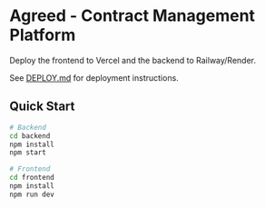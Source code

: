 # Agreed - Contract Management Platform

Deploy the frontend to Vercel and the backend to Railway/Render.

See [DEPLOY.md](./DEPLOY.md) for deployment instructions.

## Quick Start

```bash
# Backend
cd backend
npm install
npm start

# Frontend
cd frontend
npm install
npm run dev
```
